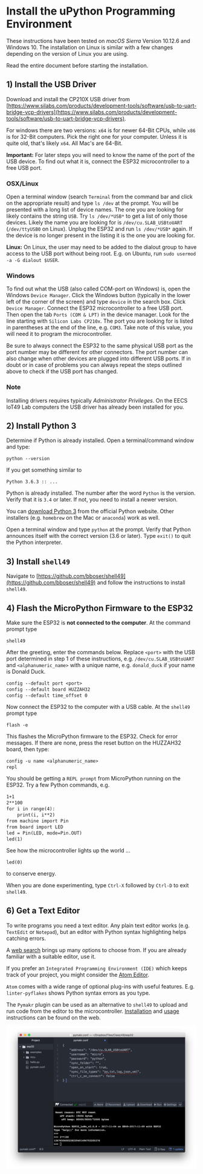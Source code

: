 # Install the uPython Programming Environment

These instructions have been tested on *macOS Sierra* Version 10.12.6 and Windows 10. The installation on Linux is similar with a few changes depending on the version of Linux you are using.

Read the entire document before starting the installation.

## 1) Install the USB Driver

Download and install the CP210X USB driver from [https://www.silabs.com/products/development-tools/software/usb-to-uart-bridge-vcp-drivers](https://www.silabs.com/products/development-tools/software/usb-to-uart-bridge-vcp-drivers).

For windows there are two versions: `x64` is for newer 64-Bit CPUs, while `x86` is for 32-Bit computers. Pick the right one for your computer. Unless it is quite old, that's likely `x64`. All Mac's are 64-Bit.

**Important:** For later steps you will need to know the name of the port of the USB device. To find out what it is, connect the ESP32 microcontroller to a free USB port.

### OSX/Linux

Open a terminal window (search `Terminal` from the command bar and click on the appropriate result) and type `ls /dev` at the prompt. You will be presented with a long list of device names. The one you are looking for likely contains the string `USB`. Try `ls /dev/*USB*` to get a list of only those devices. Likely the name you are looking for is `/dev/cu.SLAB_USBtoUART` (`/dev/ttyUSB0` on Linux). Unplug the ESP32 and run `ls /dev/*USB*` again. If the device is no longer present in the listing it is the one you are looking for.

**Linux:** On Linux, the user may need to be added to the dialout group to have access to the USB port without being root. E.g. on Ubuntu, run `sudo usermod -a -G dialout $USER`.

### Windows

To find out what the USB (also called COM-port on Windows) is, open the Windows `Device Manager`. Click the Windows button (typically in the lower left of the corner of the screen) and type `device` in the search box. Click `Device Manager`. Connect the ESP32 microcontroller to a free USB port. Then open the tab `Ports (COM & LPT)` in the device manager. Look for the line starting with `Silicon Labs CP210x`. The port you are looking for is listed in parentheses at the end of the line, e.g. `COM3`. Take note of this value, you will need it to program the microcontroller.

Be sure to always connect the ESP32 to the same physical USB port as the port number may be different for other connectors. The port number can also change when other devices are plugged into different USB ports. If in doubt or in case of problems you can always repeat the steps outlined above to check if the USB port has changed.

### Note

Installing drivers requires typically *Administrator Privileges*. On the EECS IoT49 Lab computers the USB driver has already been installed for you.


## 2) Install Python 3

Determine if Python is already installed. Open a terminal/command window and type:

```
python --version
```

If you get something similar to

```
Python 3.6.3 :: ...
```

Python is already installed. The number after the word `Python` is the version. Verify that it is `3.4` or later. If not, you need to install a newer version.

You can [download Python 3](https://www.python.org/downloads/) from the official Python website. Other installers (e.g. `homebrew` on the Mac or `anaconda`) work as well.

Open a terminal window and type `python` at the prompt. Verify that Python announces itself with the correct version (3.6 or later). Type `exit()` to quit the Python interpreter.

## 3) Install `shell49`

Navigate to [https://github.com/bboser/shell49](https://github.com/bboser/shell49) and follow the instructions to install `shell49`.

## 4) Flash the MicroPython Firmware to the ESP32

Make sure the ESP32 is **not connected to the computer**. At the command prompt type

```
shell49
```

After the greeting, enter the commands below. Replace `<port>` with the USB port determined in step 1 of these instructions, e.g. `/dev/cu.SLAB_USBtoUART` and `<alphanumeric_name>` with a unique name, e.g. `donald_duck` if your name is Donald Duck.

```
config --default port <port>
config --default board HUZZAH32
config --default time_offset 0
```

Now connect the ESP32 to the computer with a USB cable. At the `shell49` prompt type

```
flash -e
```

This flashes the MicroPython firmware to the ESP32. Check for error messages. If there are none, press the reset button on the HUZZAH32 board, then type:

```
config -u name <alphanumeric_name>
repl
```

You should be getting a `REPL prompt` from MicroPython running on the ESP32. Try a few Python commands, e.g.

```
1+1
2**100
for i in range(4):
    print(i, i**2)
from machine import Pin
from board import LED
led = Pin(LED, mode=Pin.OUT)
led(1)
```

See how the microcontroller lights up the world ...

```
led(0)
```

to conserve energy.

When you are done experimenting, type `Ctrl-X` followed by `Ctrl-D` to exit `shell49`.

## 6) Get a Text Editor

To write programs you need a text editor. Any plain text editor works (e.g. `TextEdit` or `Notepad`), but an editor with Python syntax highlighting helps catching errors.

A [web search](https://wiki.python.org/moin/PythonEditors) brings up many options to choose from. If you are already familiar with a suitable editor, use it.

If you prefer an ```Integrated Programming Environment (IDE)``` which  keeps track of your project, you might consider the [Atom Editor](https://atom.io).

`Atom` comes with a wide range of optional plug-ins with useful features. E.g. `linter-pyflakes` shows Python syntax errors as you type.

The `Pymakr` plugin can be used as an alternative to `shell49` to upload and run code from the editor to the microcontroller. [Installation](https://docs.pycom.io/chapter/pymakr/installation/atom.html) and [usage](atom_ide.md) instructions can be found on the web.

![Atom IDE Screenshot](atom_cuSLAB.png)
